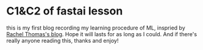 # C1&C2 of fastai lesson

this is my first blog recording my learning procedure of ML, inspried by [Rachel Thomas's blog](https://medium.com/@racheltho/why-you-yes-you-should-blog-7d2544ac1045).
Hope it will lasts for as long as I could.
And if there's really anyone reading this, thanks and enjoy!
